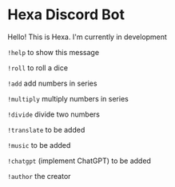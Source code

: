 # Hexa Discord Bot

Hello! This is Hexa. I'm currently in development


`!help` to show this message

`!roll` to roll a dice

`!add` add numbers in series

`!multiply` multiply numbers in series

`!divide` divide two numbers

`!translate` to be added

`!music` to be added

`!chatgpt` (implement ChatGPT) to be added

`!author` the creator
